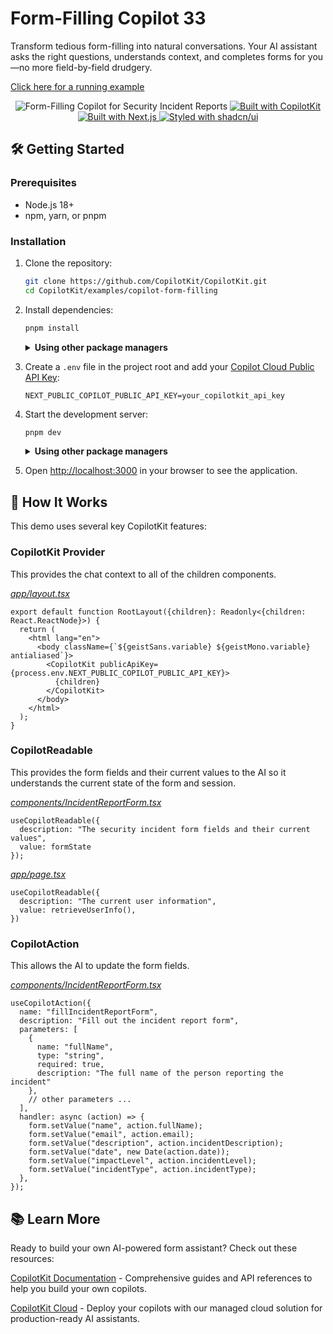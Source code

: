 

# Form-Filling Copilot 33
Transform tedious form-filling into natural conversations. Your AI assistant asks the right questions, understands context, and completes forms for you—no more field-by-field drudgery.

[Click here for a running example](https://form-filling-copilot.vercel.app/)

<div align="center">
  <img src="./preview.gif" alt="Form-Filling Copilot for Security Incident Reports"/>

  <a href="https://copilotkit.ai" target="_blank">
    <img src="https://img.shields.io/badge/Built%20with-CopilotKit-6963ff" alt="Built with CopilotKit"/>
  </a>
  <a href="https://nextjs.org" target="_blank">
    <img src="https://img.shields.io/badge/Built%20with-Next.js%2015-black" alt="Built with Next.js"/>
  </a>
  <a href="https://ui.shadcn.com/" target="_blank">
    <img src="https://img.shields.io/badge/Styled%20with-shadcn%2Fui-black" alt="Styled with shadcn/ui"/>
  </a>
</div>

## 🛠️ Getting Started

### Prerequisites

- Node.js 18+ 
- npm, yarn, or pnpm

### Installation

1. Clone the repository:
   ```bash
   git clone https://github.com/CopilotKit/CopilotKit.git
   cd CopilotKit/examples/copilot-form-filling
   ```

2. Install dependencies:

   ```bash
   pnpm install
   ```

   <details>
     <summary><b>Using other package managers</b></summary>
     
     ```bash
     # Using yarn
     yarn install
     
     # Using pnpm
     npm install
     ```
   </details>

3. Create a `.env` file in the project root and add your [Copilot Cloud Public API Key](https://cloud.copilotkit.ai):
   ```
   NEXT_PUBLIC_COPILOT_PUBLIC_API_KEY=your_copilotkit_api_key
   ```

4. Start the development server:

   ```bash
   pnpm dev
   ```

   <details>
     <summary><b>Using other package managers</b></summary>
     
     ```bash
     # Using yarn
     yarn dev
     
     # Using pnpm
     npm run dev
     ```
   </details>

5. Open [http://localhost:3000](http://localhost:3000) in your browser to see the application.

## 🧩 How It Works

This demo uses several key CopilotKit features:

### CopilotKit Provider
This provides the chat context to all of the children components.

<em>[app/layout.tsx](./app/layout.tsx)</em>

```tsx
export default function RootLayout({children}: Readonly<{children: React.ReactNode}>) {
  return (
    <html lang="en">
      <body className={`${geistSans.variable} ${geistMono.variable} antialiased`}>
        <CopilotKit publicApiKey={process.env.NEXT_PUBLIC_COPILOT_PUBLIC_API_KEY}>
          {children}
        </CopilotKit>
      </body>
    </html>
  );
}
```

### CopilotReadable
This provides the form fields and their current values to the AI so it understands the current state of the form and session.

<em>[components/IncidentReportForm.tsx](./components/IncidentReportForm.tsx)</em>

```tsx
useCopilotReadable({
  description: "The security incident form fields and their current values",
  value: formState
});
```

<em>[app/page.tsx](./app/page.tsx)</em>

```tsx
useCopilotReadable({
  description: "The current user information",
  value: retrieveUserInfo(),
})
```

### CopilotAction
This allows the AI to update the form fields.

<em>[components/IncidentReportForm.tsx](./components/IncidentReportForm.tsx)</em>

```tsx
useCopilotAction({
  name: "fillIncidentReportForm",
  description: "Fill out the incident report form",
  parameters: [
    {
      name: "fullName",
      type: "string",
      required: true,
      description: "The full name of the person reporting the incident"
    },
    // other parameters ...
  ],
  handler: async (action) => {
    form.setValue("name", action.fullName);
    form.setValue("email", action.email);
    form.setValue("description", action.incidentDescription);
    form.setValue("date", new Date(action.date));
    form.setValue("impactLevel", action.incidentLevel);
    form.setValue("incidentType", action.incidentType);
  },
});
```

## 📚 Learn More

Ready to build your own AI-powered form assistant? Check out these resources:

[CopilotKit Documentation](https://docs.copilotkit.ai) - Comprehensive guides and API references to help you build your own copilots.

[CopilotKit Cloud](https://cloud.copilotkit.ai/) - Deploy your copilots with our managed cloud solution for production-ready AI assistants.
